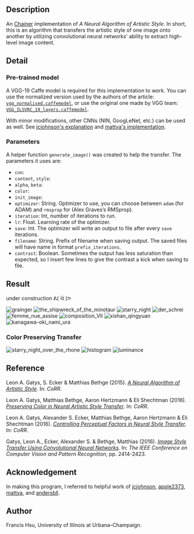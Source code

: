 ## Description
An [Chainer](http://chainer.org/) implementation of *A Neural Algorithm of Artistic Style*. In short, this is an algorithm that transfers the artistic style of one image onto another by utilizing  convolutional neural networks' ability to extract high-level image content.

## Detail
### Pre-trained model
A VGG-19 Caffe model is required for this implementation  to work. You can use the normalized version used by the authors of the article: [`vgg_normalised.caffemodel`](http://bethgelab.org/deeptextures/), or use the original one made by VGG team: [`VGG_ILSVRC_19_layers.caffemodel`](https://gist.github.com/ksimonyan/3785162f95cd2d5fee77#file-readme-md).

With minor modifications, other CNNs (NIN, GoogLeNet, etc.) can be used as well. See [jcjohnson's explanation](https://github.com/jcjohnson/neural-style) and [mattya's implementation](https://github.com/mattya/chainer-gogh/blob/master/models.py).

### Parameters
A helper function `generate_image()` was created to help the transfer. The parameters it uses are:
* `cnn`:
* `content`, `style`:
* `alpha`, `beta`:
* `color`: 
* `init_image`:
* `optimizer`: String. Optimizer to use, you can choose between `adam` (for ADAM) and `rmsprop` for (Alex Graves’s RMSprop).
 * `iteration`: Int, number of iterations to run.
 * `lr`: Float. Learning rate of the optimizer.
 * `save`: Int. The optimizer will write an output to file after every `save` iterations.
 * `filename`: String. Prefix of filename when saving output. The saved files will have name in format `prefix_iterations`.
* `contrast`: Boolean. Sometimes the output has less saturation than expected, so I insert few lines to give the contrast a kick when saving to file.


## Result
under construction ᕕ( ᐛ )ᕗ

![grainger](Result/grainger2.jpg)
![the_shipwreck_of_the_minotaur](Result/the_shipwreck_of_the_minotaur.png)
![starry_night](Result/starry_night.png)
![der_schrei](Result/der_schrei.png)
![femme_nue_assise](Result/femme_nue_assise.png)
![composition_VII](Result/composition_VII.png)
![xishan_qingyuan](Result/xishan_qingyuan.png)
![kanagawa-oki_nami_ura](Result/kanagawa-oki_nami_ura.png)

### Color Preserving Transfer
![starry_night_over_the_rhone](Result/starry_night_over_the_rhone.png)
![histogram](Result/color_histogram.png)
![luminance](Result/color_luminance.png)


## Reference
Leon A. Gatys, S. Ecker & Matthias Bethge (2015). [*A Neural Algorithm of Artistic Style*](http://arxiv.org/abs/1508.06576). In: *CoRR*.

Leon A. Gatys, Matthias Bethge, Aaron Hertzmann & Eli Shechtman (2016). [*Preserving Color in Neural Artistic Style Transfer*](http://arxiv.org/abs/1606.05897). In: *CoRR*.

Leon A. Gatys, Alexander S. Ecker, Matthias Bethge, Aaron Hertzmann & Eli Shechtman (2016). [*Controlling Perceptual Factors in Neural Style Transfer*](http://arxiv.org/abs/1611.07865). In: *CoRR*.

Gatys, Leon A., Ecker, Alexander S. & Bethge, Matthias (2016). [*Image Style Transfer Using Convolutional Neural Networks*](http://www.cv-foundation.org/openaccess/content_cvpr_2016/html/Gatys_Image_Style_Transfer_CVPR_2016_paper.html). In: *The IEEE Conference on Computer Vision and Pattern Recognition*, pp. 2414-2423.

## Acknowledgement
In making this program, I referred to helpful work of [jcjohnson](https://github.com/jcjohnson/neural-style), [apple2373](https://github.com/apple2373/chainer_stylenet), [mattya](https://github.com/mattya/chainer-gogh), and [andersbll](https://github.com/andersbll/neural_artistic_style).
 
## Author
Francis Hsu, University of Illinois at Urbana–Champaign.
